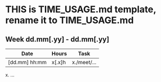 # THIS is TIME_USAGE.md template, rename it to TIME_USAGE.md

## Week dd.mm[.yy] - dd.mm[.yy]

| Date          | Hours  | Task        |
| ------------- | ------ | ----------- |
| [dd.mm] hh:mm | x[.x]h | x./meet/... |

x. ...
